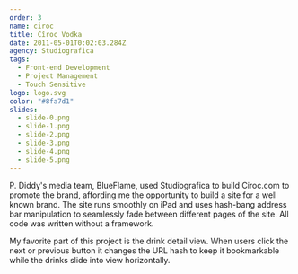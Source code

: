 ```yaml
---
order: 3
name: ciroc
title: Cîroc Vodka
date: 2011-05-01T0:02:03.284Z
agency: Studiografica
tags:
  - Front-end Development
  - Project Management
  - Touch Sensitive
logo: logo.svg
color: "#8fa7d1"
slides:
  - slide-0.png
  - slide-1.png
  - slide-2.png
  - slide-3.png
  - slide-4.png
  - slide-5.png
---
```

P. Diddy's media team, BlueFlame, used Studiografica to build Ciroc.com to promote the brand, affording me the opportunity to build a site for a well known brand. The site runs smoothly on iPad and uses hash-bang address bar manipulation to seamlessly fade between different pages of the site. All code was written without a framework.

My favorite part of this project is the drink detail view. When users click the next or previous button it changes the URL hash to keep it bookmarkable while the drinks slide into view horizontally.
